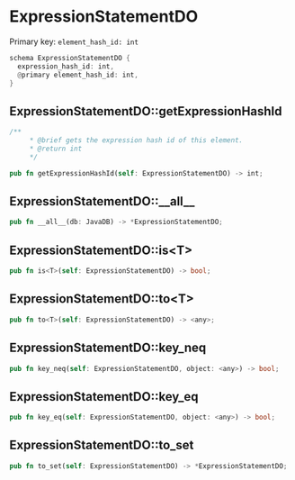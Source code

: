 # ExpressionStatementDO

Primary key: `element_hash_id: int`

```rust
schema ExpressionStatementDO {
  expression_hash_id: int,
  @primary element_hash_id: int,
}
```
## ExpressionStatementDO::getExpressionHashId

```rust
/**
     * @brief gets the expression hash id of this element.
     * @return int
     */
```
```rust
pub fn getExpressionHashId(self: ExpressionStatementDO) -> int;
```
## ExpressionStatementDO::\_\_all\_\_

```rust
pub fn __all__(db: JavaDB) -> *ExpressionStatementDO;
```
## ExpressionStatementDO::is\<T\>

```rust
pub fn is<T>(self: ExpressionStatementDO) -> bool;
```
## ExpressionStatementDO::to\<T\>

```rust
pub fn to<T>(self: ExpressionStatementDO) -> <any>;
```
## ExpressionStatementDO::key\_neq

```rust
pub fn key_neq(self: ExpressionStatementDO, object: <any>) -> bool;
```
## ExpressionStatementDO::key\_eq

```rust
pub fn key_eq(self: ExpressionStatementDO, object: <any>) -> bool;
```
## ExpressionStatementDO::to\_set

```rust
pub fn to_set(self: ExpressionStatementDO) -> *ExpressionStatementDO;
```
